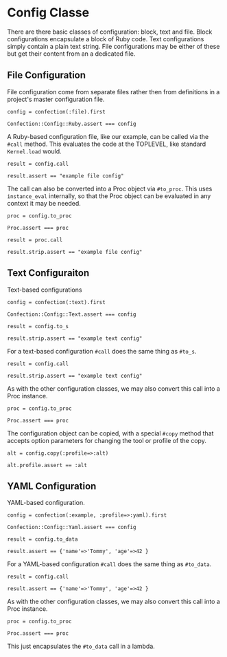 # Config Classe

There are there basic classes of configuration: block, text and file. Block
configurations encapsulate a block of Ruby code. Text configurations simply
contain a plain text string. File configurations may be either of these
but get their content from an a dedicated file.

## File Configuration

File configuration come from separate files rather then from definitions
in a project's master configuration file.

    config = confection(:file).first

    Confection::Config::Ruby.assert === config

A Ruby-based configuration file, like our example, can be called via the `#call`
method. This evaluates the code at the TOPLEVEL, like standard `Kernel.load`
would.

    result = config.call

    result.assert == "example file config"

The call can also be converted into a Proc object via `#to_proc`. This uses
`instance_eval` internally, so that the Proc object can be evaluated in
any context it may be needed.

    proc = config.to_proc

    Proc.assert === proc

    result = proc.call

    result.strip.assert == "example file config"


## Text Configuraiton

Text-based configurations

    config = confection(:text).first

    Confection::Config::Text.assert === config

    result = config.to_s

    result.strip.assert == "example text config"

For a text-based configuration `#call` does the same thing as `#to_s`.

    result = config.call

    result.strip.assert == "example text config"

As with the other configuration classes, we may also convert this call
into a Proc instance.

    proc = config.to_proc

    Proc.assert === proc

The configuration object can be copied, with a special `#copy` method
that accepts option parameters for changing the tool or profile of the copy.

    alt = config.copy(:profile=>:alt)

    alt.profile.assert == :alt


## YAML Configuration

YAML-based configuration.

    config = confection(:example, :profile=>:yaml).first

    Confection::Config::Yaml.assert === config

    result = config.to_data

    result.assert == {'name'=>'Tommy', 'age'=>42 }

For a YAML-based configuration `#call` does the same thing as `#to_data`.

    result = config.call

    result.assert == {'name'=>'Tommy', 'age'=>42 }

As with the other configuration classes, we may also convert this call
into a Proc instance.

    proc = config.to_proc

    Proc.assert === proc

This just encapsulates the `#to_data` call in a lambda.

